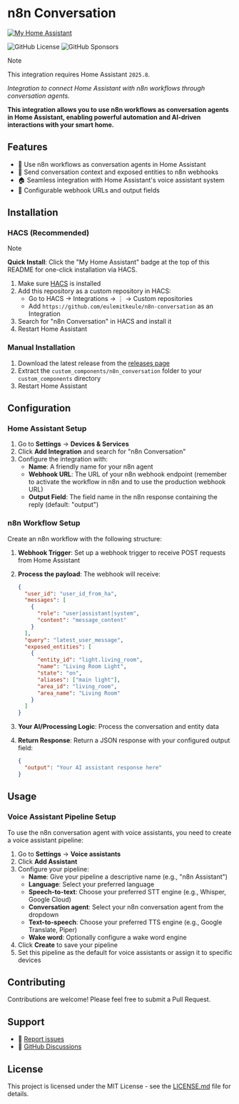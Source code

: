 # n8n Conversation

[![My Home Assistant](https://img.shields.io/badge/Home%20Assistant-%2341BDF5.svg?style=flat&logo=home-assistant&label=My)](https://my.home-assistant.io/redirect/hacs_repository/?owner=EuleMitKeule&repository=n8n-conversation&category=integration)

![GitHub License](https://img.shields.io/github/license/eulemitkeule/n8n-conversation)
![GitHub Sponsors](https://img.shields.io/github/sponsors/eulemitkeule?logo=GitHub-Sponsors)

> [!NOTE]
> This integration requires Home Assistant `2025.8`.

_Integration to connect Home Assistant with n8n workflows through conversation agents._

**This integration allows you to use n8n workflows as conversation agents in Home Assistant, enabling powerful automation and AI-driven interactions with your smart home.**

## Features

- 🤖 Use n8n workflows as conversation agents in Home Assistant
- 📡 Send conversation context and exposed entities to n8n webhooks
- 🏠 Seamless integration with Home Assistant's voice assistant system
- 🔧 Configurable webhook URLs and output fields

## Installation

### HACS (Recommended)

> [!NOTE]
> **Quick Install**: Click the "My Home Assistant" badge at the top of this README for one-click installation via HACS.

1. Make sure [HACS](https://hacs.xyz/) is installed
2. Add this repository as a custom repository in HACS:
   - Go to HACS → Integrations → ⋮ → Custom repositories
   - Add `https://github.com/eulemitkeule/n8n-conversation` as an Integration
3. Search for "n8n Conversation" in HACS and install it
4. Restart Home Assistant

### Manual Installation

1. Download the latest release from the [releases page](https://github.com/eulemitkeule/n8n-conversation/releases)
2. Extract the `custom_components/n8n_conversation` folder to your `custom_components` directory
3. Restart Home Assistant

## Configuration

### Home Assistant Setup

1. Go to **Settings** → **Devices & Services**
2. Click **Add Integration** and search for "n8n Conversation"
3. Configure the integration with:
   - **Name**: A friendly name for your n8n agent
   - **Webhook URL**: The URL of your n8n webhook endpoint (remember to activate the workflow in n8n and to use the production webhook URL)
   - **Output Field**: The field name in the n8n response containing the reply (default: "output")

### n8n Workflow Setup

Create an n8n workflow with the following structure:

1. **Webhook Trigger**: Set up a webhook trigger to receive POST requests from Home Assistant
2. **Process the payload**: The webhook will receive:

   ```json
   {
     "user_id": "user_id_from_ha",
     "messages": [
       {
         "role": "user|assistant|system",
         "content": "message_content"
       }
     ],
     "query": "latest_user_message",
     "exposed_entities": [
       {
         "entity_id": "light.living_room",
         "name": "Living Room Light",
         "state": "on",
         "aliases": ["main light"],
         "area_id": "living_room",
         "area_name": "Living Room"
       }
     ]
   }
   ```

3. **Your AI/Processing Logic**: Process the conversation and entity data
4. **Return Response**: Return a JSON response with your configured output field:

   ```json
   {
     "output": "Your AI assistant response here"
   }
   ```

## Usage

### Voice Assistant Pipeline Setup

To use the n8n conversation agent with voice assistants, you need to create a voice assistant pipeline:

1. Go to **Settings** → **Voice assistants**
2. Click **Add Assistant**
3. Configure your pipeline:
   - **Name**: Give your pipeline a descriptive name (e.g., "n8n Assistant")
   - **Language**: Select your preferred language
   - **Speech-to-text**: Choose your preferred STT engine (e.g., Whisper, Google Cloud)
   - **Conversation agent**: Select your n8n conversation agent from the dropdown
   - **Text-to-speech**: Choose your preferred TTS engine (e.g., Google Translate, Piper)
   - **Wake word**: Optionally configure a wake word engine
4. Click **Create** to save your pipeline
5. Set this pipeline as the default for voice assistants or assign it to specific devices

## Contributing

Contributions are welcome! Please feel free to submit a Pull Request.

## Support

- 🐛 [Report issues](https://github.com/eulemitkeule/n8n-conversation/issues)
- 💬 [GitHub Discussions](https://github.com/eulemitkeule/n8n-conversation/discussions)

## License

This project is licensed under the MIT License - see the [LICENSE.md](LICENSE.md) file for details.
